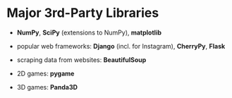 # Major 3rd-Party Libraries   


* **NumPy**, **SciPy** (extensions to NumPy), **matplotlib**

* popular web frameworks: **Django** (incl. for Instagram), **CherryPy**, **Flask**   

* scraping data from websites: **BeautifulSoup**

* 2D games: **pygame**

* 3D games: **Panda3D**
